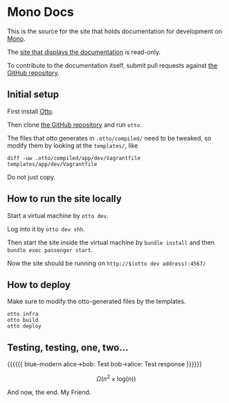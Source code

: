 # Mono Docs

This is the source for the site that holds documentation for development
on [Mono](http://openmono.com).

The [site that displays the documentation](http://developer.kaleidoscope.one)
is read-only.

To contribute to the documentation itself, submit pull requests against
[the GitHub repository](https://github.com/getopenmono/monodocs).

## Initial setup

First install [Otto](https://ottoproject.io/).

Then clone [the GitHub repository](https://github.com/getopenmono/monodocs)
and run `otto`.

The files that otto generates in `.otto/compiled/` need to be tweaked, so
modify them by looking at the `templates/`, like
```
diff -uw .otto/compiled/app/dev/Vagrantfile templates/app/dev/Vagrantfile
```
Do not just copy.

## How to run the site locally

Start a virtual machine by `otto dev`.

Log into it by `otto dev shh`.

Then start the site inside the virtual machine by
`bundle install` and then `bundle exec passenger start`.

Now the site should be running on `http://$(otto dev address):4567/`

## How to deploy

Make sure to modify the otto-generated files by the templates.

```
otto infra
otto build
otto deploy
```

## Testing, testing, one, two...

{{{{{{ blue-modern
    alice->bob: Test
    bob->alice: Test response
}}}}}}

$$\Omega(n^2 \times \text{log}(n))$$

And now, the end.
My Friend.


